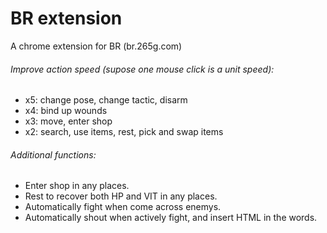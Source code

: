 <h1>BR extension</h1>
<p>A chrome extension for BR (br.265g.com)</p>

<h6>Improve action speed (supose one mouse click is a unit speed):</h6>
<ul>
<li>x5: change pose, change tactic, disarm</li>
<li>x4: bind up wounds</li>
<li>x3: move, enter shop</li>
<li>x2: search, use items, rest, pick and swap items</li>
</ul>

<h6>Additional functions:</h6>
<ul>
<li>Enter shop in any places.</li>
<li>Rest to recover both HP and VIT in any places.</li>
<li>Automatically fight when come across enemys.</li>
<li>Automatically shout when actively fight, and insert HTML in the words.</li>
</ul>
